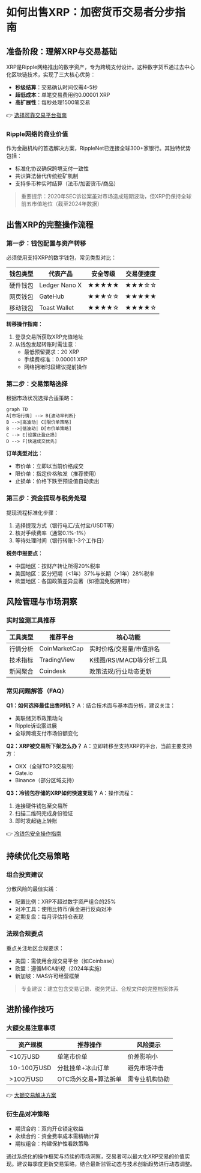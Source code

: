 # 如何出售XRP：加密货币交易者分步指南

## 准备阶段：理解XRP与交易基础

XRP是Ripple网络推出的数字资产，专为跨境支付设计。这种数字货币通过去中心化区块链技术，实现了三大核心优势：

- **秒级结算**：交易确认时间仅需4-5秒
- **超低成本**：单笔交易费用约0.00001 XRP
- **高扩展性**：每秒处理1500笔交易

👉 [选择可靠交易平台指南](https://bit.ly/okx_welcome)

### Ripple网络的商业价值
作为金融机构的首选解决方案，RippleNet已连接全球300+家银行。其独特优势包括：
- 标准化协议确保跨境支付一致性
- 共识算法替代传统挖矿机制
- 支持多币种实时结算（法币/加密货币/商品）

> 重要提示：2020年SEC诉讼案虽对市场造成短期波动，但XRP仍保持全球前五市值地位（截至2024年数据）

## 出售XRP的完整操作流程

### 第一步：钱包配置与资产转移
必须使用支持XRP的数字钱包，常见类型对比：

| 钱包类型   | 代表产品          | 安全等级 | 交易便捷度 |
|------------|-------------------|----------|------------|
| 硬件钱包   | Ledger Nano X     | ★★★★★    | ★★★☆☆      |
| 网页钱包   | GateHub           | ★★★☆☆    | ★★★★★      |
| 移动钱包   | Toast Wallet      | ★★★★☆    | ★★★★☆      |

**转移操作指南**：
1. 登录交易所获取XRP充值地址
2. 从钱包发起转账时需注意：
   - 最低预留要求：20 XRP
   - 手续费标准：0.00001 XRP
   - 网络拥堵时段建议提前操作

### 第二步：交易策略选择
根据市场状况选择合适策略：

```mermaid
graph TD
A[市场行情] --> B{波动率判断}
B -->|高波动| C[限价单策略]
B -->|低波动| D[市价单策略]
C --> E[设置止盈止损]
D --> F[快速成交优先]
```

**订单类型对比**：
- 市价单：立即以当前价格成交
- 限价单：指定价格触发（推荐使用）
- 止损单：价格下跌至预设值自动卖出

### 第三步：资金提现与税务处理
提现流程标准化步骤：
1. 选择提现方式（银行电汇/支付宝/USDT等）
2. 核对手续费率（通常0.1%-1%）
3. 等待处理时间（银行转账1-3个工作日）

**税务申报要点**：
- 中国地区：按财产转让所得20%税率
- 美国地区：区分短期（<1年）37%与长期（>1年）28%税率
- 欧盟地区：各国政策差异显著（如德国免税期1年）

## 风险管理与市场洞察

### 实时监测工具推荐
| 工具类型   | 推荐平台               | 核心功能                   |
|------------|------------------------|----------------------------|
| 行情分析   | CoinMarketCap          | 实时价格/交易量/市值排名   |
| 技术指标   | TradingView              | K线图/RSI/MACD等分析工具   |
| 新闻聚合   | Coindesk               | 政策法规/行业动态更新      |

### 常见问题解答（FAQ）

**Q1：如何选择最佳出售时机？**
A：结合技术面与基本面分析，建议关注：
- 美联储货币政策动向
- Ripple诉讼案进展
- 全球跨境支付市场份额变化

**Q2：XRP被交易所下架怎么办？**
A：立即转移至支持XRP的平台，当前主要支持方：
- OKX（全球TOP3交易所）
- Gate.io
- Binance（部分区域支持）

**Q3：冷钱包存储的XRP如何快速变现？**
A：操作流程：
1. 连接硬件钱包至交易所
2. 扫描二维码完成身份验证
3. 即时发起链上转账

👉 [冷钱包安全操作指南](https://bit.ly/okx_welcome)

## 持续优化交易策略

### 组合投资建议
分散风险的最佳实践：
- 配置比例：XRP不超过数字资产组合的25%
- 对冲工具：使用比特币/黄金进行反向对冲
- 定期复盘：每月评估持仓表现

### 法规合规要点
重点关注地区合规要求：
- 美国：需使用合规交易平台（如Coinbase）
- 欧盟：遵循MiCA新规（2024年实施）
- 新加坡：MAS许可经营框架

> 专业建议：建立包含交易记录、税务凭证、合规文件的完整档案体系

## 进阶操作技巧

### 大额交易注意事项
| 资产规模   | 推荐操作                     | 风险提示               |
|------------|------------------------------|------------------------|
| <10万USD   | 单笔市价单                   | 价差影响小             |
| 10-100万USD| 分批挂单+冰山订单            | 避免市场冲击           |
| >100万USD  | OTC场外交易+算法拆单         | 需专业机构协助         |

👉 [大额交易解决方案](https://bit.ly/okx_welcome)

### 衍生品对冲策略
- 期货合约：双向开仓锁定收益
- 永续合约：资金费率成本需精确计算
- 期权组合：构建保护性看跌策略

通过系统化的操作框架与持续的市场洞察，交易者可以最大化XRP交易的价值实现。建议每季度更新交易策略，结合最新监管动态与技术创新趋势进行动态调整。